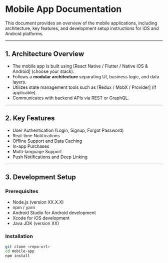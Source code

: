 # Mobile App Documentation

This document provides an overview of the mobile applications, including architecture, key features, and development setup instructions for iOS and Android platforms.

---

## 1. Architecture Overview

- The mobile app is built using [React Native / Flutter / Native iOS & Android] (choose your stack).
- Follows a **modular architecture** separating UI, business logic, and data layers.
- Utilizes state management tools such as [Redux / MobX / Provider] (if applicable).
- Communicates with backend APIs via REST or GraphQL.

---

## 2. Key Features

- User Authentication (Login, Signup, Forgot Password)
- Real-time Notifications
- Offline Support and Data Caching
- In-app Purchases
- Multi-language Support
- Push Notifications and Deep Linking

---

## 3. Development Setup

### Prerequisites

- Node.js (version XX.X.X)
- npm / yarn
- Android Studio for Android development
- Xcode for iOS development
- Java JDK (version XX)

### Installation

```bash
git clone <repo-url>
cd mobile-app
npm install
